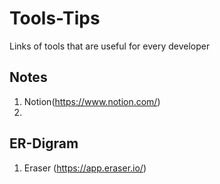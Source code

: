# Tools-Tips
Links of tools that are useful for every developer 

## Notes
1. Notion(https://www.notion.com/)
2. 

## ER-Digram
1. Eraser (https://app.eraser.io/)
